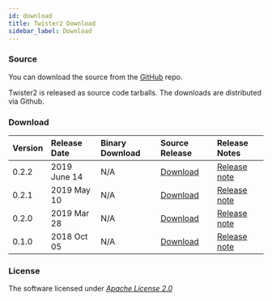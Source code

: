 ```yaml
---
id: download
title: Twister2 Download
sidebar_label: Download
---
```


### Source

You can download the source from the [GitHub](https://github.com/DSC-SPIDAL/twister2) repo.

Twister2 is released as source code tarballs. The downloads are distributed via Github.

### Download

| Version | Release Date | Binary Download | Source Release | Release Notes |
| :--- | :--- | :--- | :--- | :--- |
| 0.2.2 | 2019 June 14 | N/A | [Download](https://github.com/DSC-SPIDAL/twister2/releases) | [Release note](release/twister2_release_0_2_2.md) |
| 0.2.1 | 2019 May 10 | N/A | [Download](https://github.com/DSC-SPIDAL/twister2/releases) | [Release note](release/twister2_release_0_2_1.md) |
| 0.2.0 | 2019 Mar 28 | N/A | [Download](https://github.com/DSC-SPIDAL/twister2/releases) | [Release note](release/twister2_release_0_2_0.md) |
| 0.1.0 | 2018 Oct 05 | N/A | [Download](https://github.com/DSC-SPIDAL/twister2/releases) | [Release note](release/twister2_release_0_1_0.md) |

### License 

The software licensed under [_Apache License 2.0_](https://www.apache.org/licenses/LICENSE-2.0)

